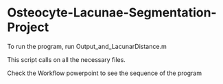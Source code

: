 # Osteocyte-Lacunae-Segmentation-Project

To run the program, run Output_and_LacunarDistance.m

This script calls on all the necessary files.

Check the Workflow powerpoint to see the sequence of the program
